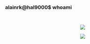 ### alainrk@hal9000$ whoami

<!-- <div align="center"> -->
<!--   <img src="./assets/qrcode.png" width="300" height="auto"/> -->
<!-- </div> -->

<!--
<div align="center">
  <picture>
    <source media="(prefers-color-scheme: dark)" srcset="./assets/qrcode-dark.png">
    <source media="(prefers-color-scheme: light)" srcset="./assets/qrcode.png">
    <img alt="qrcode" src="https://user-images.githubusercontent.com/25423296/163456779-a8556205-d0a5-45e2-ac17-42d089e3c3f8.png">
  </picture>
</div>
-->

<!-- ![https://www.codewars.com/users/alaindev](https://www.codewars.com/users/alaindev/badges/micro) -->

<br/>

<p align="center">
  <a href="https://skillicons.dev">
    <img src="https://skillicons.dev/icons?i=c,go,nodejs,ts,python,zig,bash,p5js" />
  </a>
</p>
<p align="center">
  <a href="https://skillicons.dev">
    <img src="https://skillicons.dev/icons?i=docker,kubernetes,grafana,aws,kafka,nginx,github,vim,neovim,linux" />
  </a>
</p>
